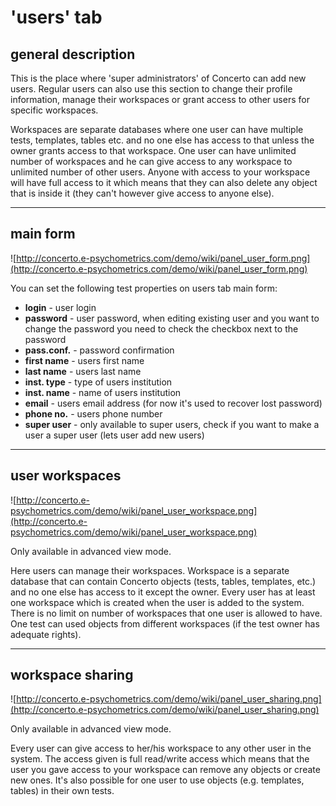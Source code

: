 # 'users' tab #

## general description ##

This is the place where 'super administrators' of Concerto can add new users. Regular users can also use this section to change their profile information, manage their workspaces or grant access to other users for specific workspaces.

Workspaces are separate databases where one user can have multiple tests, templates, tables etc. and no one else has access to that unless the owner grants access to that workspace. One user can have unlimited number of workspaces and he can give access to any workspace to unlimited number of other users. Anyone with access to your workspace will have full access to it which means that they can also delete any object that is inside it (they can't however give access to anyone else).


---


## main form ##

![http://concerto.e-psychometrics.com/demo/wiki/panel_user_form.png](http://concerto.e-psychometrics.com/demo/wiki/panel_user_form.png)

You can set the following test properties on users tab main form:

  * **login** - user login
  * **password** - user password, when editing existing user and you want to change the password you need to check the checkbox next to the password
  * **pass.conf.** - password confirmation
  * **first name** - users first name
  * **last name** - users last name
  * **inst. type** - type of users institution
  * **inst. name** - name of users institution
  * **email** - users email address (for now it's used to recover lost password)
  * **phone no.** - users phone number
  * **super user** - only available to super users, check if you want to make a user a super user (lets user add new users)


---


## user workspaces ##

![http://concerto.e-psychometrics.com/demo/wiki/panel_user_workspace.png](http://concerto.e-psychometrics.com/demo/wiki/panel_user_workspace.png)

Only available in advanced view mode.

Here users can manage their workspaces. Workspace is a separate database that can contain Concerto objects (tests, tables, templates, etc.) and no one else has access to it except the owner. Every user has at least one workspace which is created when the user is added to the system. There is no limit on number of workspaces that one user is allowed to have. One test can used objects from different workspaces (if the test owner has adequate rights).


---


## workspace sharing ##

![http://concerto.e-psychometrics.com/demo/wiki/panel_user_sharing.png](http://concerto.e-psychometrics.com/demo/wiki/panel_user_sharing.png)

Only available in advanced view mode.

Every user can give access to her/his workspace to any other user in the system. The access given is full read/write access which means that the user you gave access to your workspace can remove any objects or create new ones. It's also possible for one user to use objects (e.g. templates, tables) in their own tests.